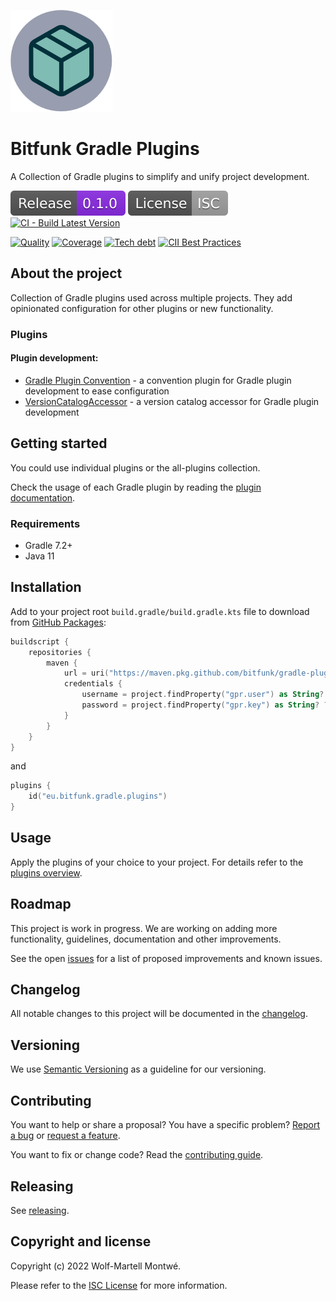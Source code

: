 <!--local-files-->
[changelog]: CHANGELOG.md
[license]: LICENSE
<!--readme-start-->
<!--local-links-overwrite-->
[changelog]: docs/src/changelog.md
[license]: docs/src/license.md

<!--docs-links-->
[plugins]: docs/src/plugins/index.md
[contributing]: docs/src/develop/contributing.md
[releasing]: docs/src/develop/releasing.md

<!--plugin-links-->
[Gradle Plugin Convention]: docs/src/plugins/pluginDevelopment/gradlePluginConvention/index.md
[VersionCatalogAccessor]: docs/src/plugins/pluginDevelopment/versionCatalogAccessor/index.md

<!--github-links-->
[webpage]: https://bitfunk.github.io/gradle-plugins/
[repository]: https://github.com/bitfunk/gradle-plugins
[issues]: https://github.com/bitfunk/gradle-plugins/issues
[releases]: https://github.com/bitfunk/gradle-plugins/releases

![Logo](docs/src/assets/images/logo.png)

# Bitfunk Gradle Plugins

A Collection of Gradle plugins to simplify and unify project development.

[![Latest release](docs/src/assets/images/badge-release-latest.svg)][releases]
[![License](docs/src/assets/images/badge-license.svg)](LICENSE) 
[![CI - Build Latest Version](https://github.com/bitfunk/gradle-plugins/actions/workflows/ci-build-latest-version.yml/badge.svg)](https://github.com/bitfunk/gradle-plugins/actions/workflows/ci-build-latest-version.yml)

[![Quality](https://sonarcloud.io/api/project_badges/measure?project=bitfunk_gradle-plugins&metric=alert_status)](https://sonarcloud.io/summary/new_code?id=bitfunk_gradle-plugins)
[![Coverage](https://sonarcloud.io/api/project_badges/measure?project=bitfunk_gradle-plugins&metric=coverage)](https://sonarcloud.io/summary/new_code?id=bitfunk_gradle-plugins)
[![Tech debt](https://sonarcloud.io/api/project_badges/measure?project=bitfunk_gradle-plugins&metric=sqale_index)](https://sonarcloud.io/summary/new_code?id=bitfunk_gradle-plugins) 
[![CII Best Practices](https://bestpractices.coreinfrastructure.org/projects/6013/badge)](https://bestpractices.coreinfrastructure.org/projects/6013)

## About the project

Collection of Gradle plugins used across multiple projects. They add opinionated configuration for other plugins or new functionality.

### Plugins

#### Plugin development:

* [Gradle Plugin Convention] - a convention plugin for Gradle plugin development to ease configuration
* [VersionCatalogAccessor] - a version catalog accessor for Gradle plugin development

## Getting started

You could use individual plugins or the all-plugins collection.

Check the usage of each Gradle plugin by reading the [plugin documentation][plugins].

### Requirements

* Gradle 7.2+
* Java 11

## Installation

Add to your project root `build.gradle/build.gradle.kts` file to download from [GitHub Packages](https://docs.github.com/en/packages/learn-github-packages/introduction-to-github-packages#authenticating-to-github-packages=):

```kotlin
buildscript {
    repositories {
        maven {
            url = uri("https://maven.pkg.github.com/bitfunk/gradle-plugins")
            credentials {
                username = project.findProperty("gpr.user") as String? ?: System.getenv("PACKAGE_REGISTRY_USERNAME")
                password = project.findProperty("gpr.key") as String? ?: System.getenv("PACKAGE_REGISTRY_TOKEN")
            }
        }
    }
}
```

and

```kotlin
plugins {
    id("eu.bitfunk.gradle.plugins")
}
```

## Usage

Apply the plugins of your choice to your project. For details refer to the [plugins overview][plugins].

## Roadmap

This project is work in progress. We are working on adding more functionality, guidelines,
documentation and other improvements.

See the open [issues] for a list of proposed improvements and known issues.

## Changelog

All notable changes to this project will be documented in the [changelog].

## Versioning

We use [Semantic Versioning](http://semver.org/) as a guideline for our versioning.

## Contributing

You want to help or share a proposal? You have a specific problem? [Report a bug][issues] or [request a feature][issues].

You want to fix or change code? Read the [contributing guide][contributing].

## Releasing

See [releasing].

## Copyright and license

Copyright (c) 2022 Wolf-Martell Montwé.

Please refer to the [ISC License][license] for more information.

<!--readme-end-->
